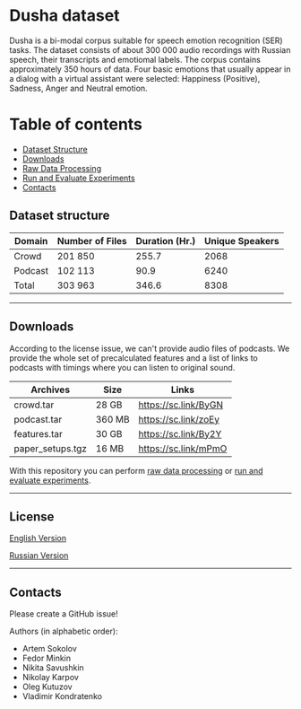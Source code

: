 # Dusha dataset

Dusha is a bi-modal corpus suitable for speech emotion recognition (SER) tasks. The dataset consists of about 300 000 audio recordings with Russian speech, their transcripts and emotiomal labels. The corpus contains approximately 350 hours of data. Four basic emotions that usually appear in a dialog with a virtual assistant were selected: Happiness (Positive), Sadness, Anger and Neutral emotion.

# Table of contents

- [Dataset Structure](https://github.com/salute-developers/golos/tree/master/dusha#dataset-structure)
- [Downloads](https://github.com/salute-developers/golos/tree/master/dusha#downloads)
- [Raw Data Processing](https://github.com/salute-developers/golos/tree/master/dusha/data_processing)
- [Run and Evaluate Experiments](https://github.com/salute-developers/golos/tree/master/dusha/experiments) 
- [Contacts](https://github.com/salute-developers/golos/tree/master/dusha#contacts)


## **Dataset structure**

| Domain         | Number of Files | Duration (Hr.) | Unique Speakers |
|----------------|------------|--------|---------|
| Crowd          | 201 850    | 255.7  | 2068    |
| Podcast        | 102 113    |  90.9  | 6240    |
| Total          | 303 963    | 346.6  | 8308    |

---
## **Downloads**

According to the license issue, we can't provide audio files of podcasts. We provide the whole set of precalculated features and a list of links to podcasts with timings where you can listen to original sound.

| Archives          | Size       |  Links               |
|-------------------|------------|----------------------|
| crowd.tar         | 28 GB      | https://sc.link/ByGN |
| podcast.tar       | 360 MB     | https://sc.link/zoEy |
| features.tar      | 30 GB      | https://sc.link/By2Y |
| paper_setups.tgz  | 16 MB      | https://sc.link/mPmO |


With this repository you can perform [raw data processing](https://github.com/salute-developers/golos/tree/master/dusha/data_processing) or [run and evaluate experiments](https://github.com/salute-developers/golos/tree/master/dusha/experiments).

---
## **License**

[English Version](https://github.com/salute-developers/golos/blob/master/license/en_us.pdf)

[Russian Version](https://github.com/salute-developers/golos/blob/master/license/ru.pdf)

---
## **Contacts**

Please create a GitHub issue!

Authors (in alphabetic order):
- Artem Sokolov
- Fedor Minkin
- Nikita Savushkin
- Nikolay Karpov
- Oleg Kutuzov
- Vladimir Kondratenko
